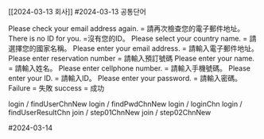 [[2024-03-13 회사]]
#2024-03-13 
공통단어

Please check your email address again. = 請再次檢查您的電子郵件地址。
There is no ID for you. =沒有您的ID。
Please select your country name. = 請選擇您的國家名稱。
Please enter your email address. = 請輸入電子郵件地址。
Please enter reservation number = 請輸入預訂號碼
Please enter your name. = 請輸入姓名。
Please enter cellphone number. = 請輸入手機號碼。
Please enter your ID. = 請輸入ID。
Please enter your password. = 請輸入密碼。
Failure = 失敗
success = 成功

login / findUserChnNew
login / findPwdChnNew
login / loginChn
login / findUserResultChn
join / step01ChnNew
join / step02ChnNew

#2024-03-14